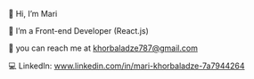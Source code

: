 👋 Hi, I’m Mari

🌱 I’m a Front-end Developer (React.js)

💌 you can reach me at khorbaladze787@gmail.com

💻 LinkedIn: www.linkedin.com/in/mari-khorbaladze-7a7944264
